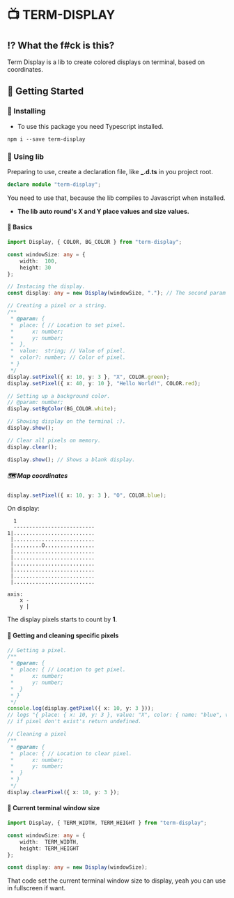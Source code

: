 # 📺 TERM-DISPLAY

## ⁉️  What the f#ck is this?

Term Display is a lib to create colored displays on terminal, based on coordinates.

## 🔮 Getting Started

### 💾 Installing

* To use this package you need Typescript installed.

```shell
npm i --save term-display
```
### 🔧 Using lib

Preparing to use, create a declaration file, like **_.d.ts** in you project root.

```ts
declare module "term-display";
```

You need to use that, because the lib compiles to Javascript when installed.

* **The lib auto round's X and Y place values and size values.**

#### 🔨 Basics

```ts
import Display, { COLOR, BG_COLOR } from "term-display";

const windowSize: any = {
	width:  100,
	height: 30
};

// Instacing the display.
const display: any = new Display(windowSize, "."); // The second param is the white space value, default is "x".

// Creating a pixel or a string.
/**
 * @param: {
 * 	place: { // Location to set pixel.
 * 		x: number;
 * 		y: number;
 * 	},
 * 	value:  string; // Value of pixel.
 * 	color?: number; // Color of pixel.
 * }
 */
display.setPixel({ x: 10, y: 3 }, "X", COLOR.green);
display.setPixel({ x: 40, y: 10 }, "Hello World!", COLOR.red);

// Setting up a background color.
// @param: number;
display.setBgColor(BG_COLOR.white);

// Showing display on the terminal :).
display.show();

// Clear all pixels on memory.
display.clear();

display.show(); // Shows a blank display.
```

##### 🗺️  Map coordinates

```ts
display.setPixel({ x: 10, y: 3 }, "O", COLOR.blue);
```

On display:

```shell
  1
  --------------------------
1|..........................
 |..........................
 |.........O................
 |..........................
 |..........................
 |..........................
 |..........................
 |..........................
 |..........................

axis:
	x -
	y |
```

The display pixels starts to count by **1**.

#### 🔨 Getting and cleaning specific pixels

```ts
// Getting a pixel.
/**
 * @param: {
 * 	place: { // Location to get pixel.
 * 		x: number;
 * 		y: number;
 * 	}
 * }
 */
console.log(display.getPixel({ x: 10, y: 3 }));
// logs "{ place: { x: 10, y: 3 }, value: "X", color: { name: "blue", value: 34, type: "PX" }, compost: false }".
// if pixel don't exist's return undefined.

// Cleaning a pixel
/**
 * @param: {
 * 	place: { // Location to clear pixel.
 * 		x: number;
 * 		y: number;
 * 	}
 * }
 */
display.clearPixel({ x: 10, y: 3 });
```

#### 🔨 Current terminal window size

```ts
import Display, { TERM_WIDTH, TERM_HEIGHT } from "term-display";

const windowSize: any = {
	width:  TERM_WIDTH,
	height: TERM_HEIGHT
};

const display: any = new Display(windowSize);
```

That code set the current terminal window size to display, yeah you can use in fullscreen if want.


